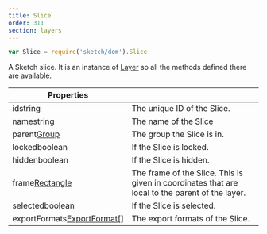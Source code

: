 ```yaml
---
title: Slice
order: 311
section: layers
---
```


```javascript
var Slice = require('sketch/dom').Slice
```

A Sketch slice. It is an instance of [Layer](#layer) so all the methods defined there are available.

| Properties                                                                  |                                                                                                 |
| --------------------------------------------------------------------------- | ----------------------------------------------------------------------------------------------- |
| id<span class="arg-type">string</span>                                      | The unique ID of the Slice.                                                                     |
| name<span class="arg-type">string</span>                                    | The name of the Slice                                                                           |
| parent<span class="arg-type">[Group](#group)</span>                         | The group the Slice is in.                                                                      |
| locked<span class="arg-type">boolean</span>                                 | If the Slice is locked.                                                                         |
| hidden<span class="arg-type">boolean</span>                                 | If the Slice is hidden.                                                                         |
| frame<span class="arg-type">[Rectangle](#rectangle)</span>                  | The frame of the Slice. This is given in coordinates that are local to the parent of the layer. |
| selected<span class="arg-type">boolean</span>                               | If the Slice is selected.                                                                       |
| exportFormats<span class="arg-type">[ExportFormat](#export-format)[]</span> | The export formats of the Slice.                                                                |
